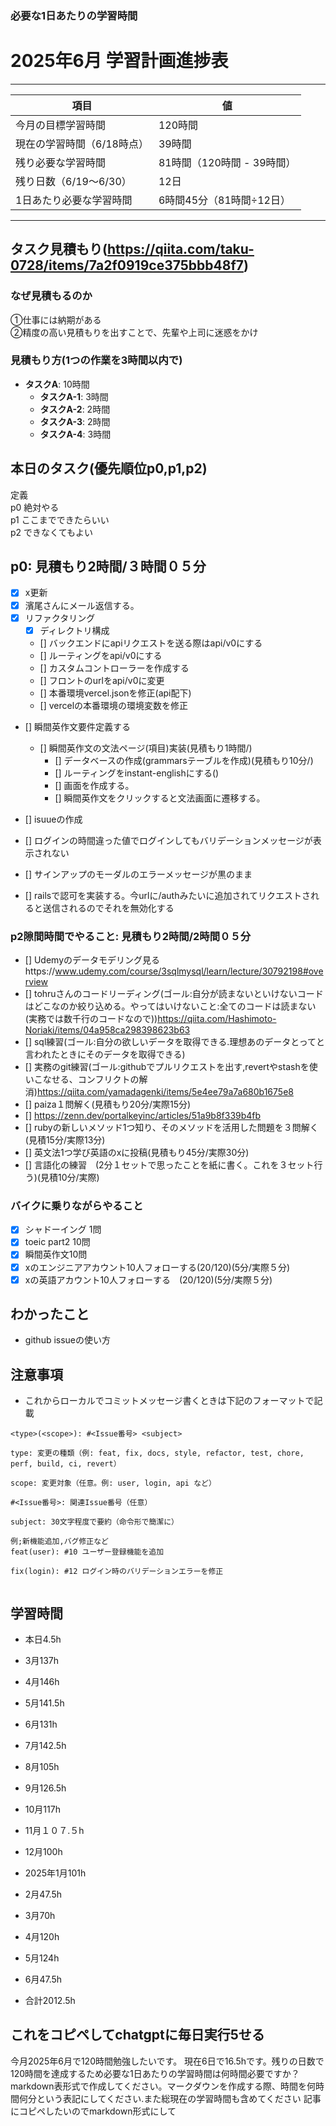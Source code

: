 ### 必要な1日あたりの学習時間

# 2025年6月 学習計画進捗表



---

| 項目                     | 値                          |
|--------------------------|-----------------------------|
| 今月の目標学習時間       | 120時間                     |
| 現在の学習時間（6/18時点）| 39時間                      |
| 残り必要な学習時間        | 81時間（120時間 - 39時間）  |
| 残り日数（6/19〜6/30）    | 12日                        |
| 1日あたり必要な学習時間   | 6時間45分（81時間÷12日）    |

---




## タスク見積もり(https://qiita.com/taku-0728/items/7a2f0919ce375bbb48f7)
### なぜ見積もるのか   
①仕事には納期がある  
②精度の高い見積もりを出すことで、先輩や上司に迷惑をかけ

### 見積もり方(1つの作業を3時間以内で)
- **タスクA**: 10時間
  - **タスクA-1**: 3時間
  - **タスクA-2**: 2時間
  - **タスクA-3**: 2時間
  - **タスクA-4**: 3時間


## 本日のタスク(優先順位p0,p1,p2)
定義   
p0 絶対やる   
p1 ここまでできたらいい   
p2 できなくてもよい  


## **p0**: 見積もり2時間/３時間０５分
- [x] x更新
- [x] 濱尾さんにメール返信する。
- [x] リファクタリング
  - [x] ディレクトリ構成
  - [] バックエンドにapiリクエストを送る際はapi/v0にする
  - [] ルーティングをapi/v0にする
  - [] カスタムコントローラーを作成する
  - [] フロントのurlをapi/v0に変更
  - [] 本番環境vercel.jsonを修正(api配下)
  - [] vercelの本番環境の環境変数を修正
- [] 瞬間英作文要件定義する
  - [] 瞬間英作文の文法ページ(項目)実装(見積もり1時間/)
    - [] データベースの作成(grammarsテーブルを作成)(見積もり10分/)
    - [] ルーティングをinstant-englishにする()
    - [] 画面を作成する。
    - [] 瞬間英作文をクリックすると文法画面に遷移する。

- [] isuueの作成
 - [] ログインの時間違った値でログインしてもバリデーションメッセージが表示されない
 - [] サインアップのモーダルのエラーメッセージが黒のまま
 - [] railsで認可を実装する。今urlに/authみたいに追加されてリクエストされると送信されるのでそれを無効化する 





### **p2隙間時間でやること**: 見積もり2時間/2時間０５分

  - [] Udemyのデータモデリング見るhttps://www.udemy.com/course/3sqlmysql/learn/lecture/30792198#overview
  - [] tohruさんのコードリーディング(ゴール:自分が読まないといけないコードはどこなのか絞り込める。やってはいけないこと:全てのコードは読まない(実務では数千行のコードなので))https://qiita.com/Hashimoto-Noriaki/items/04a958ca298398623b63
  - [] sql練習(ゴール:自分の欲しいデータを取得できる.理想あのデータとってと言われたときにそのデータを取得できる)
  - [] 実務のgit練習(ゴール:githubでプルリクエストを出す,revertやstashを使いこなせる、コンフリクトの解消)https://qiita.com/yamadagenki/items/5e4ee79a7a680b1675e8
  - [] paiza１問解く(見積もり20分/実際15分)
  - [] https://zenn.dev/portalkeyinc/articles/51a9b8f339b4fb
  - [] rubyの新しいメソッド1つ知り、そのメソッドを活用した問題を３問解く(見積15分/実際13分)
  - [] 英文法1つ学び英語のxに投稿(見積もり45分/実際30分)
  - [] 言語化の練習　(2分１セットで思ったことを紙に書く。これを３セット行う)(見積10分/実際)

### バイクに乗りながらやること
- [x] シャドーイング 1問
- [x] toeic part2 10問
- [x] 瞬間英作文10問
- [x] xのエンジニアアカウント10人フォローする(20/120)(5分/実際５分)
- [x] xの英語アカウント10人フォローする　(20/120)(5分/実際５分)

## わかったこと
- github issueの使い方　
## 注意事項
- これからローカルでコミットメッセージ書くときは下記のフォーマットで記載
```
<type>(<scope>): #<Issue番号> <subject>

type: 変更の種類（例: feat, fix, docs, style, refactor, test, chore, perf, build, ci, revert）

scope: 変更対象（任意。例: user, login, api など）

#<Issue番号>: 関連Issue番号（任意）

subject: 30文字程度で要約（命令形で簡潔に）

例;新機能追加,バグ修正など
feat(user): #10 ユーザー登録機能を追加

fix(login): #12 ログイン時のバリデーションエラーを修正


```


## 学習時間
  - 本日4.5h
  - 3月137h
  - 4月146h
  - 5月141.5h
  - 6月131h
  - 7月142.5h
  - 8月105h
  - 9月126.5h
  - 10月117h
  - 11月１０７.５h
  - 12月100h
  - 2025年1月101h
  - 2月47.5h
  - 3月70h
  - 4月120h
  - 5月124h
  - 6月47.5h

  - 合計2012.5h

 ## これをコピペしてchatgptに毎日実行5せる
今月2025年6月で120時間勉強したいです。
現在6日で16.5hです。残りの日数で120時間を達成するため必要な1日あたりの学習時間は何時間必要ですか？
markdown表形式で作成してください。マークダウンを作成する際、時間を何時間何分という表記にしてください.また総現在の学習時間も含めてください
記事にコピペしたいのでmarkdown形式にして
 

